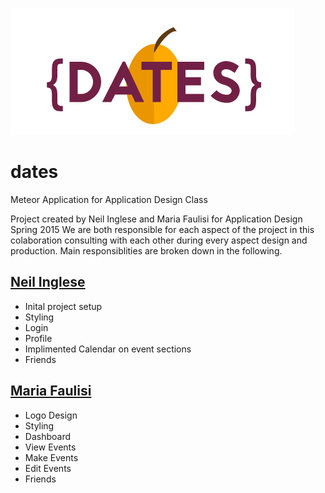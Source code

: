 ![Dates](https://raw.githubusercontent.com/neilinglese/dates/master/public/images/dateLogo.jpg)


# dates
Meteor Application for Application Design Class

Project created by Neil Inglese and Maria Faulisi for Application Design Spring 2015
We are both responsible for each aspect of the project in this colaboration consulting with each other
during every aspect design and production. Main responsiblities are broken down in the following.

[Neil Inglese](https://github.com/neilinglese)
-----------------
* Inital project setup
* Styling
* Login 
* Profile
* Implimented Calendar on event sections
* Friends


[Maria Faulisi](https://github.com/maria-faulisi)
-----------------
* Logo Design
* Styling
* Dashboard
* View Events
* Make Events
* Edit Events
* Friends
